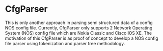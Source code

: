 # CfgParser

This is only another approach in parsing semi structured data 
of a config NOS config file. Currently, CfgParser only supports 
2 Network Operating System (NOS) config file which are Nokia Classic 
and Cisco IOS XE. The motivation of this CfgParser is as proof of concept 
to develop a NOS config file parser using tokenization and parser tree methodology.
